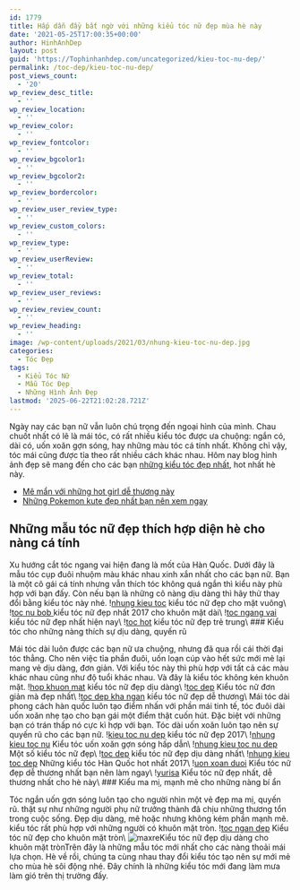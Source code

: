 ```yaml
---
id: 1779
title: Hấp dẫn đầy bất ngờ với những kiểu tóc nữ đẹp mùa hè này
date: '2021-05-25T17:00:35+00:00'
author: HinhAnhDep
layout: post
guid: 'https://Tophinhanhdep.com/uncategorized/kieu-toc-nu-dep/'
permalink: /toc-dep/kieu-toc-nu-dep/
post_views_count:
  - '20'
wp_review_desc_title:
  - ''
wp_review_location:
  - ''
wp_review_color:
  - ''
wp_review_fontcolor:
  - ''
wp_review_bgcolor1:
  - ''
wp_review_bgcolor2:
  - ''
wp_review_bordercolor:
  - ''
wp_review_user_review_type:
  - ''
wp_review_custom_colors:
  - ''
wp_review_type:
  - ''
wp_review_userReview:
  - ''
wp_review_total:
  - ''
wp_review_user_reviews:
  - ''
wp_review_review_count:
  - ''
wp_review_heading:
  - ''
image: /wp-content/uploads/2021/03/nhung-kieu-toc-nu-dep.jpg
categories:
  - Tóc Đẹp
tags:
  - Kiểu Tóc Nữ
  - Mẫu Tóc Đẹp
  - Những Hình Ảnh Đẹp
lastmod: '2025-06-22T21:02:28.721Z'
---
```

Ngày nay các bạn nữ vẫn luôn chú trọng đến ngoại hình của mình. Chau chuốt nhất có lẽ là mái tóc, có rất nhiều kiểu tóc được ưa chuộng: ngắn có, dài có, uốn xoăn gợn sóng, hay những màu tóc cá tính nhất. Không chỉ vậy, tóc mái cũng được tỉa theo rất nhiều cách khác nhau. Hôm nay blog hình ảnh đẹp sẽ mang đến cho các bạn [những kiểu tóc đẹp nhất](https://tophinhanhdep.com/toc-dep/kieu-toc-nu-dep/), hot nhất hè này.

- [Mê mẩn với những hot girl dễ thương này](https://tophinhanhdep.com/gai-xinh/girl-xinh-viet-nam/)
- [Những Pokemon kute đẹp nhất bạn nên xem ngay](https://tophinhanhdep.com/anh-anime/anh-pokemon/)

## Những mẫu tóc nữ đẹp thích hợp diện hè cho nàng cá tính

Xu hướng cắt tóc ngang vai hiện đang là mốt của Hàn Quốc. Dưới đây là mẫu tóc cụp đuôi nhuộm màu khác nhau xinh xắn nhất cho các bạn nữ. Bạn là một cô gái cá tính nhưng vẫn thích tóc không quá ngắn thì kiểu này phù hợp với bạn đấy. Còn nếu bạn là những cô nàng dịu dàng thì hãy thử thay đổi bằng kiểu tóc này nhé. \![nhung kieu toc](https://tophinhanhdep.com/wp-content/uploads/2021/03/nhung-kieu-toc.jpg) kiểu tóc nữ đẹp cho mặt vuông\ \![toc nu bob ](https://tophinhanhdep.com/wp-content/uploads/2021/03/toc-nu-bob.jpg) kiểu tóc nữ đẹp nhất 2017 cho khuôn mặt dài\ \![toc ngang vai](https://tophinhanhdep.com/wp-content/uploads/2021/03/toc-ngang-vai.jpg) kiểu tóc nữ đẹp nhất hiện nay\ \![toc hot](https://tophinhanhdep.com/wp-content/uploads/2021/03/toc-hot.jpg) kiểu tóc nữ đẹp trẻ trung\ ### Kiểu tóc cho những nàng thích sự dịu dàng, quyến rũ

Mái tóc dài luôn được các bạn nữ ưa chuộng, nhưng đã qua rồi cái thời đại tóc thẳng. Cho nên việc tỉa phần đuôi, uốn loạn cúp vào hết sức mới mẻ lại mang vẻ dịu dàng, đơn giản. Với kiểu tóc này thì phù hợp với tất cả các màu khác nhau cũng như độ tuổi khác nhau. Và đây là kiểu tóc không kén khuôn mặt. \![hop khuon mat](https://tophinhanhdep.com/wp-content/uploads/2021/03/hop-khuon-mat.jpg) kiểu tóc nữ đẹp dịu dàng\ \![toc dep](https://tophinhanhdep.com/wp-content/uploads/2021/03/tóc-dep.jpg) Kiểu tóc nữ đơn giản mà đẹp nhất\ \![toc dep kha ngan](https://tophinhanhdep.com/wp-content/uploads/2021/03/toc-dep-kha-ngan.jpg) kiểu tóc nữ đẹp dễ thương\ Mái tóc dài phong cách hàn quốc luôn tạo điểm nhấn với phần mái tinh tế, tóc đuôi dài uốn xoăn nhẹ tạo cho bạn gái một điểm thật cuốn hút. Đặc biệt với những bạn có trán thấp nó cực kì hợp với bạn. Tóc dài uốn xoăn luôn tạo nên sự quyến rũ cho các bạn nữ. \![kieu toc nu dep](https://tophinhanhdep.com/wp-content/uploads/2021/03/kieu-toc-nu-dep.jpg) kiểu tóc nữ đẹp 2017\ \![nhung kieu toc nu](https://tophinhanhdep.com/wp-content/uploads/2021/03/nhung-kieu-toc-nu.jpg) Kiểu tóc uốn xoăn gợn sóng hấp dẫn\ \![nhung kieu toc nu dep](https://tophinhanhdep.com/wp-content/uploads/2021/03/nhung-kieu-toc-nu-dep.jpg) Một số kiểu tóc nữ đẹp\ \![toc dep](https://tophinhanhdep.com/wp-content/uploads/2021/03/tóc-dep.jpg) kiểu tóc nữ đẹp dịu dàng nhất\ \![nhung kieu toc dep](https://tophinhanhdep.com/wp-content/uploads/2021/03/nhung-kieu-toc-dep.jpg) Những kiểu tóc Hàn Quốc hot nhất 2017\ \![uon xoan duoi](https://tophinhanhdep.com/wp-content/uploads/2021/03/uon-xoan-duoi.jpg) Kiểu tóc nữ đẹp dễ thương nhất bạn nên làm ngay\ \![yurisa](https://tophinhanhdep.com/wp-content/uploads/2021/03/yurisa.jpg) Kiểu tóc nữ đẹp nhất, dễ thương nhất cho hè này\ ### Kiểu ma mị, mạnh mẽ cho những nàng bí ẩn

Tóc ngắn uốn gợn sóng luôn tạo cho người nhìn một vẻ đẹp ma mị, quyến rũ. thật sự như những người phụ nữ trưởng thành đã chịu những thương tổn trong cuộc sống. Đẹp dịu dàng, mê hoặc nhưng không kém phần mạnh mẽ. kiểu tóc rất phù hợp với những người có khuôn mặt tròn. \![toc ngan dep](https://tophinhanhdep.com/wp-content/uploads/2021/03/Toc-ngan-dep.jpg) Kiểu tóc nữ đẹp cho khuôn mặt tròn\ ![maxre](https://tophinhanhdep.com/wp-content/uploads/2021/03/maxre.jpg)Kiểu tóc nữ đẹp dịu dàng cho khuôn mặt trònTrên đây là những mẫu tóc mới nhất cho các nàng thoải mái lựa chọn. Hè về rồi, chúng ta cùng nhau thay đổi kiểu tóc tạo nên sự mới mẻ cho mùa hè sôi động nhé. Đây chính là những kiểu tóc mới đang làm mưa làm gió trên thị trường đấy.
